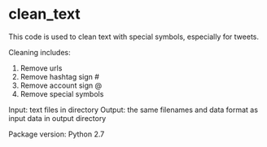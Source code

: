 # clean_text

This code is used to clean text with special symbols, especially for tweets.

Cleaning includes:
1) Remove urls
2) Remove hashtag sign #
3) Remove account sign @
4) Remove special symbols


Input: text files in directory
Output: the same filenames and data format as input data in output directory


Package version:  Python 2.7
